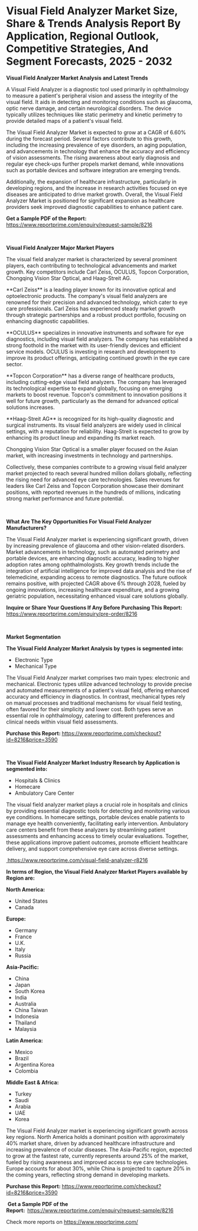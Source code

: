 <p><h1>Visual Field Analyzer Market Size, Share & Trends Analysis Report By Application, Regional Outlook, Competitive Strategies, And Segment Forecasts, 2025 - 2032</h1></p><p><strong>Visual Field Analyzer Market Analysis and Latest Trends</strong></p>
<p><p>A Visual Field Analyzer is a diagnostic tool used primarily in ophthalmology to measure a patient's peripheral vision and assess the integrity of the visual field. It aids in detecting and monitoring conditions such as glaucoma, optic nerve damage, and certain neurological disorders. The device typically utilizes techniques like static perimetry and kinetic perimetry to provide detailed maps of a patient's visual field.</p><p>The Visual Field Analyzer Market is expected to grow at a CAGR of 6.60% during the forecast period. Several factors contribute to this growth, including the increasing prevalence of eye disorders, an aging population, and advancements in technology that enhance the accuracy and efficiency of vision assessments. The rising awareness about early diagnosis and regular eye check-ups further propels market demand, while innovations such as portable devices and software integration are emerging trends. </p><p>Additionally, the expansion of healthcare infrastructure, particularly in developing regions, and the increase in research activities focused on eye diseases are anticipated to drive market growth. Overall, the Visual Field Analyzer Market is positioned for significant expansion as healthcare providers seek improved diagnostic capabilities to enhance patient care.</p></p>
<p><strong>Get a Sample PDF of the Report:&nbsp;</strong> <a href="https://www.reportprime.com/enquiry/request-sample/8216?utm_campaign=3104&utm_medium=2&utm_source=Github&utm_content=ia&utm_term=19032025&utm_id=visual-field-analyzer">https://www.reportprime.com/enquiry/request-sample/8216</a></p>
<p>&nbsp;</p>
<p><strong>Visual Field Analyzer Major Market Players</strong></p>
<p><p>The visual field analyzer market is characterized by several prominent players, each contributing to technological advancements and market growth. Key competitors include Carl Zeiss, OCULUS, Topcon Corporation, Chongqing Vision Star Optical, and Haag-Streit AG.</p><p>**Carl Zeiss** is a leading player known for its innovative optical and optoelectronic products. The company's visual field analyzers are renowned for their precision and advanced technology, which cater to eye care professionals. Carl Zeiss has experienced steady market growth through strategic partnerships and a robust product portfolio, focusing on enhancing diagnostic capabilities.</p><p>**OCULUS** specializes in innovative instruments and software for eye diagnostics, including visual field analyzers. The company has established a strong foothold in the market with its user-friendly devices and efficient service models. OCULUS is investing in research and development to improve its product offerings, anticipating continued growth in the eye care sector.</p><p>**Topcon Corporation** has a diverse range of healthcare products, including cutting-edge visual field analyzers. The company has leveraged its technological expertise to expand globally, focusing on emerging markets to boost revenue. Topcon's commitment to innovation positions it well for future growth, particularly as the demand for advanced optical solutions increases.</p><p>**Haag-Streit AG** is recognized for its high-quality diagnostic and surgical instruments. Its visual field analyzers are widely used in clinical settings, with a reputation for reliability. Haag-Streit is expected to grow by enhancing its product lineup and expanding its market reach.</p><p>Chongqing Vision Star Optical is a smaller player focused on the Asian market, with increasing investments in technology and partnerships.</p><p>Collectively, these companies contribute to a growing visual field analyzer market projected to reach several hundred million dollars globally, reflecting the rising need for advanced eye care technologies. Sales revenues for leaders like Carl Zeiss and Topcon Corporation showcase their dominant positions, with reported revenues in the hundreds of millions, indicating strong market performance and future potential.</p></p>
<p>&nbsp;</p>
<p><strong>What Are The Key Opportunities For Visual Field Analyzer Manufacturers?</strong></p>
<p><p>The Visual Field Analyzer market is experiencing significant growth, driven by increasing prevalence of glaucoma and other vision-related disorders. Market advancements in technology, such as automated perimetry and portable devices, are enhancing diagnostic accuracy, leading to higher adoption rates among ophthalmologists. Key growth trends include the integration of artificial intelligence for improved data analysis and the rise of telemedicine, expanding access to remote diagnostics. The future outlook remains positive, with projected CAGR above 6% through 2028, fueled by ongoing innovations, increasing healthcare expenditure, and a growing geriatric population, necessitating enhanced visual care solutions globally.</p></p>
<p><strong>Inquire or Share Your Questions If Any Before Purchasing This Report:</strong> <a href="https://www.reportprime.com/enquiry/pre-order/8216?utm_campaign=3104&utm_medium=2&utm_source=Github&utm_content=ia&utm_term=19032025&utm_id=visual-field-analyzer">https://www.reportprime.com/enquiry/pre-order/8216</a></p>
<p>&nbsp;</p>
<p><strong>Market Segmentation</strong></p>
<p><strong>The Visual Field Analyzer Market Analysis by types is segmented into:</strong></p>
<p><ul><li>Electronic Type</li><li>Mechanical Type</li></ul></p>
<p><p>The Visual Field Analyzer market comprises two main types: electronic and mechanical. Electronic types utilize advanced technology to provide precise and automated measurements of a patient's visual field, offering enhanced accuracy and efficiency in diagnostics. In contrast, mechanical types rely on manual processes and traditional mechanisms for visual field testing, often favored for their simplicity and lower cost. Both types serve an essential role in ophthalmology, catering to different preferences and clinical needs within visual field assessments.</p></p>
<p><strong>Purchase this Report:&nbsp;</strong><a href="https://www.reportprime.com/checkout?id=8216&price=3590&utm_campaign=3104&utm_medium=2&utm_source=Github&utm_content=ia&utm_term=19032025&utm_id=visual-field-analyzer">https://www.reportprime.com/checkout?id=8216&price=3590</a></p>
<p>&nbsp;</p>
<p><strong>The Visual Field Analyzer Market Industry Research by Application is segmented into:</strong></p>
<p><ul><li>Hospitals & Clinics</li><li>Homecare</li><li>Ambulatory Care Center</li></ul></p>
<p><p>The visual field analyzer market plays a crucial role in hospitals and clinics by providing essential diagnostic tools for detecting and monitoring various eye conditions. In homecare settings, portable devices enable patients to manage eye health conveniently, facilitating early intervention. Ambulatory care centers benefit from these analyzers by streamlining patient assessments and enhancing access to timely ocular evaluations. Together, these applications improve patient outcomes, promote efficient healthcare delivery, and support comprehensive eye care across diverse settings.</p></p>
<p><a href="https://www.reportprime.com/visual-field-analyzer-r8216?utm_campaign=3104&utm_medium=2&utm_source=Github&utm_content=ia&utm_term=19032025&utm_id=visual-field-analyzer">&nbsp;https://www.reportprime.com/visual-field-analyzer-r8216</a></p>
<p><strong>In terms of Region, the Visual Field Analyzer Market Players available by Region are:</strong></p>
<p>
    <p> <strong> North America: </strong>
        <ul>
            <li>United States</li>
            <li>Canada</li>
        </ul>
        </p> 
    <p> <strong> Europe: </strong>
        <ul>
            <li>Germany</li>
            <li>France</li>
            <li>U.K.</li>
            <li>Italy</li>
            <li>Russia</li>
        </ul>
        </p> 
    <p> <strong> Asia-Pacific: </strong>
        <ul>
            <li>China</li>
            <li>Japan</li>
            <li>South Korea</li>
            <li>India</li>
            <li>Australia</li>
            <li>China Taiwan</li>
            <li>Indonesia</li>
            <li>Thailand</li>
            <li>Malaysia</li>
        </ul>
        </p> 
    <p> <strong> Latin America: </strong>
        <ul>
            <li>Mexico</li>
            <li>Brazil</li>
            <li>Argentina Korea</li>
            <li>Colombia</li>
        </ul>
        </p> 
    <p> <strong> Middle East & Africa: </strong>
        <ul>
            <li>Turkey</li>
            <li>Saudi</li>
            <li>Arabia</li>
            <li>UAE</li>
            <li>Korea</li>
        </ul>
    </p>
    </p>
<p><p>The Visual Field Analyzer market is experiencing significant growth across key regions. North America holds a dominant position with approximately 40% market share, driven by advanced healthcare infrastructure and increasing prevalence of ocular diseases. The Asia-Pacific region, expected to grow at the fastest rate, currently represents around 25% of the market, fueled by rising awareness and improved access to eye care technologies. Europe accounts for about 30%, while China is projected to capture 20% in the coming years, reflecting strong demand in developing markets.</p></p>
<p><strong>Purchase this Report: </strong><a href="https://www.reportprime.com/checkout?id=8216&price=3590&utm_campaign=3104&utm_medium=2&utm_source=Github&utm_content=ia&utm_term=19032025&utm_id=visual-field-analyzer">https://www.reportprime.com/checkout?id=8216&price=3590</a></p>
<p>&nbsp;<strong>Get a Sample PDF of the Report:&nbsp;&nbsp;</strong><a href="https://www.reportprime.com/enquiry/request-sample/8216?utm_campaign=3104&utm_medium=2&utm_source=Github&utm_content=ia&utm_term=19032025&utm_id=visual-field-analyzer">https://www.reportprime.com/enquiry/request-sample/8216</a></p>
<p><strong></strong></p>
<p>Check more reports on <a href="https://www.reportprime.com/?utm_campaign=3104&utm_medium=2&utm_source=Github&utm_content=ia&utm_term=19032025&utm_id=visual-field-analyzer">https://www.reportprime.com/</a></p>